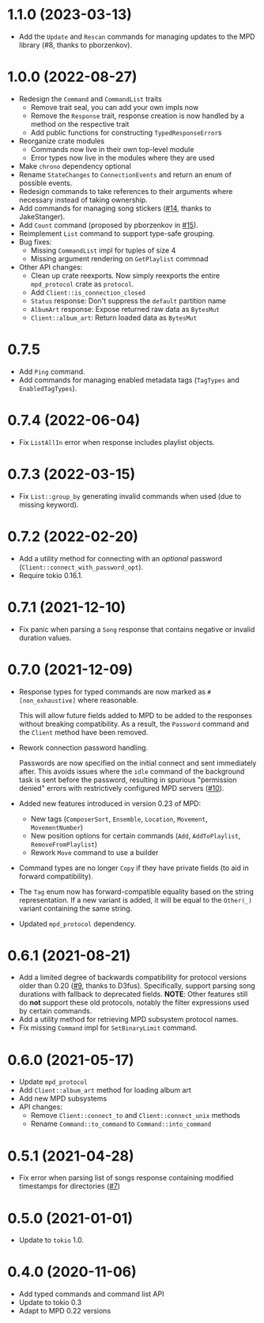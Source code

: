# 1.1.0 (2023-03-13)

 - Add the `Update` and `Rescan` commands for managing updates to the MPD library (#8, thanks to pborzenkov).

# 1.0.0 (2022-08-27)

 - Redesign the `Command` and `CommandList` traits
   - Remove trait seal, you can add your own impls now
   - Remove the `Response` trait, response creation is now handled by a method on the respective trait
   - Add public functions for constructing `TypedResponseError`s
 - Reorganize crate modules
   - Commands now live in their own top-level module
   - Error types now live in the modules where they are used
 - Make `chrono` dependency optional
 - Rename `StateChanges` to `ConnectionEvents` and return an enum of possible events.
 - Redesign commands to take references to their arguments where necessary instead of taking ownership.
 - Add commands for managing song stickers ([#14](https://github.com/elomatreb/mpd_client/pull/14), thanks to JakeStanger).
 - Add `Count` command (proposed by pborzenkov in [#15](https://github.com/elomatreb/mpd_client/pull/15)).
 - Reimplement `List` command to support type-safe grouping.
 - Bug fixes:
   - Missing `CommandList` impl for tuples of size 4
   - Missing argument rendering on `GetPlaylist` commnad
 - Other API changes:
   - Clean up crate reexports. Now simply reexports the entire `mpd_protocol` crate as `protocol`.
   - Add `Client::is_connection_closed`
   - `Status` response: Don't suppress the `default` partition name
   - `AlbumArt` response: Expose returned raw data as `BytesMut`
   - `Client::album_art`: Return loaded data as `BytesMut`

# 0.7.5

 - Add `Ping` command.
 - Add commands for managing enabled metadata tags (`TagTypes` and `EnabledTagTypes`).

# 0.7.4 (2022-06-04)

 - Fix `ListAllIn` error when response includes playlist objects.

# 0.7.3 (2022-03-15)

 - Fix `List::group_by` generating invalid commands when used (due to missing keyword).

# 0.7.2 (2022-02-20)

 - Add a utility method for connecting with an *optional* password (`Client::connect_with_password_opt`).
 - Require tokio 0.16.1.

# 0.7.1 (2021-12-10)

 - Fix panic when parsing a `Song` response that contains negative or invalid duration values.

# 0.7.0 (2021-12-09)

 - Response types for typed commands are now marked as `#[non_exhaustive]` where reasonable.

   This will allow future fields added to MPD to be added to the responses without breaking compatibility. As a result, the `Password` command and the `Client` method have been removed.
 - Rework connection password handling.

   Passwords are now specified on the initial connect and sent immediately after. This avoids issues where the `idle` command of the background task is sent before the password, resulting in spurious "permission denied" errors with restrictively configured MPD servers ([#10](https://github.com/elomatreb/mpd_client/issues/10)).
 - Added new features introduced in version 0.23 of MPD:
   - New tags (`ComposerSort`, `Ensemble`, `Location`, `Movement`, `MovementNumber`)
   - New position options for certain commands (`Add`, `AddToPlaylist`, `RemoveFromPlaylist`)
   - Rework `Move` command to use a builder
 - Command types are no longer `Copy` if they have private fields (to aid in forward compatibility).
 - The `Tag` enum now has forward-compatible equality based on the string representation. If a new variant is added, it will be equal to the `Other(_)` variant containing the same string.
 - Updated `mpd_protocol` dependency.

# 0.6.1 (2021-08-21)

 - Add a limited degree of backwards compatibility for protocol versions older than 0.20 ([#9](https://github.com/elomatreb/mpd_client/pull/9), thanks to D3fus).
   Specifically, support parsing song durations with fallback to deprecated fields.
   **NOTE**: Other features still do **not** support these old protocols, notably the filter expressions used by certain commands.
 - Add a utility method for retrieving MPD subsystem protocol names.
 - Fix missing `Command` impl for `SetBinaryLimit` command.

# 0.6.0 (2021-05-17)

 - Update `mpd_protocol`
 - Add `Client::album_art` method for loading album art
 - Add new MPD subsystems
 - API changes:
   - Remove `Client::connect_to` and `Client::connect_unix` methods
   - Rename `Command::to_command` to `Command::into_command`

# 0.5.1 (2021-04-28)

 - Fix error when parsing list of songs response containing modified timestamps for directories ([#7](https://github.com/elomatreb/mpd_client/issues/7))

# 0.5.0 (2021-01-01)

 - Update to `tokio` 1.0.

# 0.4.0 (2020-11-06)

 - Add typed commands and command list API
 - Update to tokio 0.3
 - Adapt to MPD 0.22 versions
